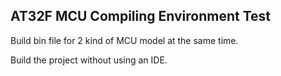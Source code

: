 ## AT32F MCU Compiling Environment Test
Build bin file for 2 kind of MCU model at the same time.

Build the project without using an IDE.


